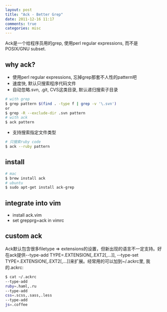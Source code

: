 ```yaml
---
layout: post
title: "Ack - Better Grep"
date: 2011-12-16 11:17
comments: true
categories: misc
---
```


Ack是一个给程序员用的grep, 使用perl regular expressions, 而不是POSIX/GNU subset.

## why ack?

* 使用perl regular expressions, 忘掉grep那套不人性的pattern吧
* 速度快, 默认只搜索程序代码文件
* 自动忽略.svn, .git, CVS这类目录, 默认递归搜索子目录
```bash
# with grep
$ grep pattern $(find . -type f | grep -v '\.svn')
or
$ grep -R --exclude-dir .svn pattern
# with ack
$ ack pattern
```
* 支持搜索指定文件类型
```bash
# 只搜索ruby code
$ ack --ruby pattern
```

## install

```bash
# mac
$ brew install ack
# ubuntu
$ sudo apt-get install ack-grep
```

## integrate into vim

* install ack.vim
* set grepprg=ack in vimrc

## custom ack

Ack默认包含很多filetype => extensions的设置，但新出现的语言不一定支持。好在ack提供--type-add TYPE=.EXTENSION[,.EXT2[,...]], --type-set TYPE=.EXTENSION[,.EXT2[,...]]来扩展。经常用的可以加到~/.ackrc里, 我的.ackrc:

```bash
$ cat ~/.ackrc
--type-add
ruby=.haml,.ru
--type-add
css=.scss,.sass,.less
--type-add
js=.coffee
```

